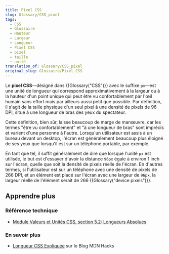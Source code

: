 ```yaml
---
title: Pixel CSS
slug: Glossary/CSS_pixel
tags:
  - CSS
  - Glossaire
  - Hauteur
  - Largeur
  - Longueur
  - Pixel CSS
  - pixel
  - taille
  - unité
translation_of: Glossary/CSS_pixel
original_slug: Glossaire/Pixel_CSS
---
```

Le **pixel CSS**—désigné dans {{Glossary("CSS")}} avec le suffixe `px`—est une unité de longueur qui correspond approximativement à la largeur ou à la hauteur d'un point unique qui peut être vu confortablement par l'œil humain sans effort mais par ailleurs aussi petit que possible. Par définition, il s'agit de la taille physique d'un seul pixel à une densité de pixels de 96 DPI, situé à une longueur de bras des yeux du spectateur.

Cette définition, bien sûr, laisse beaucoup de marge de manœuvre, car les termes "être vu confortablement" et "à une longueur de bras" sont imprécis et varient d'une personne à l'autre. Lorsqu'un utilisateur est assis à un bureau devant un desktop, l'écran est généralement beaucoup plus éloigné de ses yeux que lorsqu'il est sur un téléphone portable, par exemple.

En tant que tel, il suffit généralement de dire que lorsque l'unité `px` est utilisée, le but est d'essayer d'avoir la distance `96px` égale à environ 1 inch sur l'écran, quelle que soit la densité de pixels réelle de l'écran. En d'autres termes, si l'utilisateur est sur un téléphone avec une densité de pixels de 266 DPI, et un élément est placé sur l'écran avec une largeur de `96px`, la largeur réelle de l'élément serait de 266 {{Glossary("device pixels")}}.

## Apprendre plus

### Référence technique

- [Module Valeurs et Unités CSS, section 5.2: Longueurs Absolues](https://drafts.csswg.org/css-values-3/#absolute-lengths)

### En savoir plus

- [Longueur CSS Expliquée](https://hacks.mozilla.org/2013/09/css-length-explained/) sur le Blog MDN Hacks
